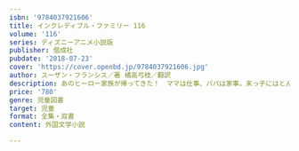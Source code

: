 ```yaml
---
isbn: '9784037921606'
title: インクレディブル・ファミリー 116
volume: '116'
series: ディズニーアニメ小説版
publisher: 偕成社
pubdate: '2018-07-23'
cover: 'https://cover.openbd.jp/9784037921606.jpg'
author: スーザン・フランシス／著 橘高弓枝／翻訳
description: あのヒーロー家族が帰ってきた！　ママは仕事、パパは家事。末っ子にはとんでもない能力があった……。一家団結アドベンチャー。
price: '780'
genre: 児童図書
target: 児童
format: 全集・双書
content: 外国文学小説

---
```

